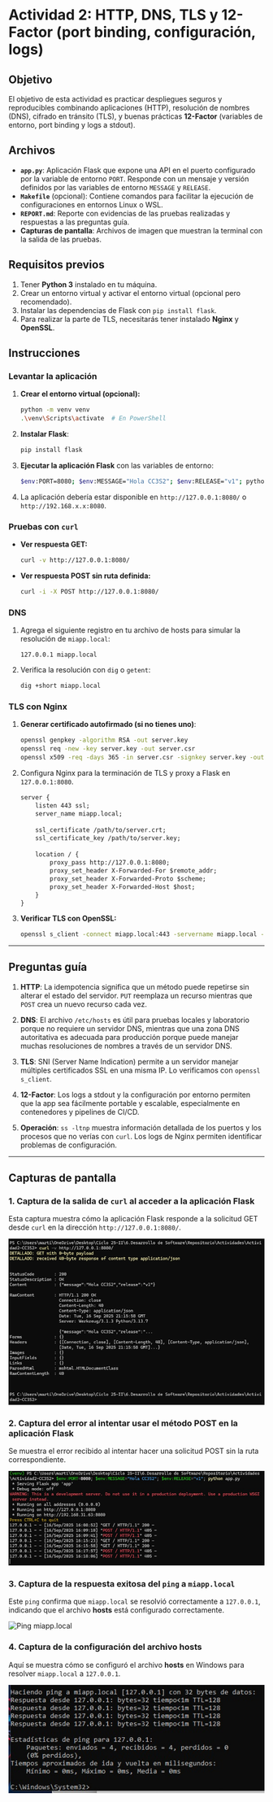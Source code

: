 # Actividad 2: HTTP, DNS, TLS y 12-Factor (port binding, configuración, logs)

## Objetivo

El objetivo de esta actividad es practicar despliegues seguros y reproducibles combinando aplicaciones (HTTP), resolución de nombres (DNS), cifrado en tránsito (TLS), y buenas prácticas **12-Factor** (variables de entorno, port binding y logs a stdout).

## Archivos

- **`app.py`**: Aplicación Flask que expone una API en el puerto configurado por la variable de entorno `PORT`. Responde con un mensaje y versión definidos por las variables de entorno `MESSAGE` y `RELEASE`.
- **`Makefile`** (opcional): Contiene comandos para facilitar la ejecución de configuraciones en entornos Linux o WSL.
- **`REPORT.md`**: Reporte con evidencias de las pruebas realizadas y respuestas a las preguntas guía.
- **Capturas de pantalla**: Archivos de imagen que muestran la terminal con la salida de las pruebas.

## Requisitos previos

1. Tener **Python 3** instalado en tu máquina.
2. Crear un entorno virtual y activar el entorno virtual (opcional pero recomendado).
3. Instalar las dependencias de Flask con `pip install flask`.
4. Para realizar la parte de TLS, necesitarás tener instalado **Nginx** y **OpenSSL**.

## Instrucciones

### Levantar la aplicación

1. **Crear el entorno virtual (opcional):**

    ```bash
    python -m venv venv
    .\venv\Scripts\activate  # En PowerShell
    ```

2. **Instalar Flask**:

    ```bash
    pip install flask
    ```

3. **Ejecutar la aplicación Flask** con las variables de entorno:

    ```bash
    $env:PORT=8080; $env:MESSAGE="Hola CC3S2"; $env:RELEASE="v1"; python app.py  # En PowerShell
    ```

4. La aplicación debería estar disponible en `http://127.0.0.1:8080/` o `http://192.168.x.x:8080`.

### Pruebas con `curl`

- **Ver respuesta GET:**

    ```bash
    curl -v http://127.0.0.1:8080/
    ```

- **Ver respuesta POST sin ruta definida:**

    ```bash
    curl -i -X POST http://127.0.0.1:8080/
    ```

### DNS

1. Agrega el siguiente registro en tu archivo de hosts para simular la resolución de `miapp.local`:

    ```
    127.0.0.1 miapp.local
    ```

2. Verifica la resolución con `dig` o `getent`:

    ```bash
    dig +short miapp.local
    ```

### TLS con Nginx

1. **Generar certificado autofirmado (si no tienes uno)**:

    ```bash
    openssl genpkey -algorithm RSA -out server.key
    openssl req -new -key server.key -out server.csr
    openssl x509 -req -days 365 -in server.csr -signkey server.key -out server.crt
    ```

2. Configura Nginx para la terminación de TLS y proxy a Flask en `127.0.0.1:8080`.

    ```nginx
    server {
        listen 443 ssl;
        server_name miapp.local;

        ssl_certificate /path/to/server.crt;
        ssl_certificate_key /path/to/server.key;

        location / {
            proxy_pass http://127.0.0.1:8080;
            proxy_set_header X-Forwarded-For $remote_addr;
            proxy_set_header X-Forwarded-Proto $scheme;
            proxy_set_header X-Forwarded-Host $host;
        }
    }
    ```

3. **Verificar TLS con OpenSSL:**

    ```bash
    openssl s_client -connect miapp.local:443 -servername miapp.local -brief
    ```

---

## Preguntas guía

1. **HTTP**: La idempotencia significa que un método puede repetirse sin alterar el estado del servidor. `PUT` reemplaza un recurso mientras que `POST` crea un nuevo recurso cada vez.

2. **DNS**: El archivo `/etc/hosts` es útil para pruebas locales y laboratorio porque no requiere un servidor DNS, mientras que una zona DNS autoritativa es adecuada para producción porque puede manejar muchas resoluciones de nombres a través de un servidor DNS.

3. **TLS**: SNI (Server Name Indication) permite a un servidor manejar múltiples certificados SSL en una misma IP. Lo verificamos con `openssl s_client`.

4. **12-Factor**: Los logs a stdout y la configuración por entorno permiten que la app sea fácilmente portable y escalable, especialmente en contenedores y pipelines de CI/CD.

5. **Operación**: `ss -ltnp` muestra información detallada de los puertos y los procesos que no verías con `curl`. Los logs de Nginx permiten identificar problemas de configuración.

---

## Capturas de pantalla

### 1. Captura de la salida de `curl` al acceder a la aplicación Flask
Esta captura muestra cómo la aplicación Flask responde a la solicitud GET desde `curl` en la dirección `http://127.0.0.1:8080/`.

![Curl Output](imagenes/curl1.jpg)

### 2. Captura del error al intentar usar el método POST en la aplicación Flask
Se muestra el error recibido al intentar hacer una solicitud POST sin la ruta correspondiente.

![POST Error](imagenes/curl2.jpg)

### 3. Captura de la respuesta exitosa del `ping` a `miapp.local`
Este `ping` confirma que `miapp.local` se resolvió correctamente a `127.0.0.1`, indicando que el archivo **hosts** está configurado correctamente.

![Ping miapp.local](imagenes/hosts.jpg)

### 4. Captura de la configuración del archivo **hosts**
Aquí se muestra cómo se configuró el archivo **hosts** en Windows para resolver `miapp.local` a `127.0.0.1`.

![Hosts File Configuration](imagenes/miapplocal.jpg)
